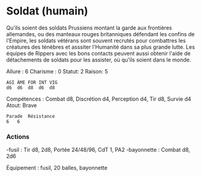 # Soldat (humain)

Qu'ils soient des soldats Prussiens montant la garde aux frontières allemandes, ou des manteaux rouges britanniques défendant les confins de l'Empire, les soldats vétérans sont souvent recrutés pour combattres les créatures des ténèbres et asssiter l'Humanité dans sa plus grande lutte. Les équipes de Rippers avec les bons contacts peuvent aussi obtenir l'aide de détachements de soldats pour les assister, où qu'ils soient dans le monde.

Allure : 6
Charisme : 0	Statut: 2
Raison: 5

	AGI	ÂME	FOR	INT	VIG
	d6	d6	d8	d6 	d8

Compétences : Combat d8, Discrétion d4, Perception d4, Tir d8, Survie d4
Atout: Brave

	Parade	Résistance
	6   6 

### Actions
-fusil : Tir d8, 2d8, Portée 24/48/96, CdT 1, PA2
-bayonnette : Combat d8, 2d6

Équipement : fusil, 20 balles, bayonnette 
